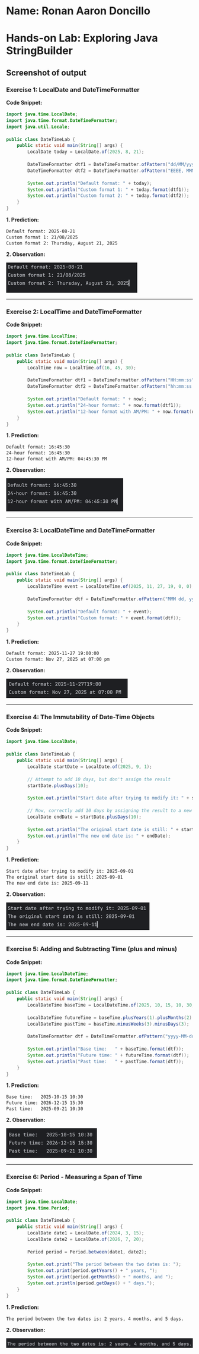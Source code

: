 # Name: Ronan Aaron Doncillo
# Hands-on Lab: Exploring Java StringBuilder
## Screenshot of output

### Exercise 1: LocalDate and DateTimeFormatter
**Code Snippet:**
```java
import java.time.LocalDate;
import java.time.format.DateTimeFormatter;
import java.util.Locale;

public class DateTimeLab {
    public static void main(String[] args) {
        LocalDate today = LocalDate.of(2025, 8, 21);

        DateTimeFormatter dtf1 = DateTimeFormatter.ofPattern("dd/MM/yyyy");
        DateTimeFormatter dtf2 = DateTimeFormatter.ofPattern("EEEE, MMMM dd, yyyy", Locale.ENGLISH);

        System.out.println("Default format: " + today);
        System.out.println("Custom format 1: " + today.format(dtf1));
        System.out.println("Custom format 2: " + today.format(dtf2));
    }
}
```
**1. Prediction:**
```
Default format: 2025-08-21
Custom format 1: 21/08/2025
Custom format 2: Thursday, August 21, 2025
```
**2. Observation:**

![Exercise 1 output](https://github.com/aarondoncillo-gcash/JC-Exploring-JavaDateTime/blob/main/screenshots/ex1.png "Exercise 1 output")

---
### Exercise 2: LocalTime and DateTimeFormatter
**Code Snippet:**
```java
import java.time.LocalTime;
import java.time.format.DateTimeFormatter;

public class DateTimeLab {
    public static void main(String[] args) {
        LocalTime now = LocalTime.of(16, 45, 30);

        DateTimeFormatter dtf1 = DateTimeFormatter.ofPattern("HH:mm:ss");
        DateTimeFormatter dtf2 = DateTimeFormatter.ofPattern("hh:mm:ss a");

        System.out.println("Default format: " + now);
        System.out.println("24-hour format: " + now.format(dtf1));
        System.out.println("12-hour format with AM/PM: " + now.format(dtf2));
    }
}
```
**1. Prediction:**
```
Default format: 16:45:30
24-hour format: 16:45:30
12-hour format with AM/PM: 04:45:30 PM
```
**2. Observation:**

![Exercise 2 output](https://github.com/aarondoncillo-gcash/JC-Exploring-JavaDateTime/blob/main/screenshots/ex2.png "Exercise 2 output")

---
### Exercise 3: LocalDateTime and DateTimeFormatter
**Code Snippet:**
```java
import java.time.LocalDateTime;
import java.time.format.DateTimeFormatter;

public class DateTimeLab {
    public static void main(String[] args) {
        LocalDateTime event = LocalDateTime.of(2025, 11, 27, 19, 0, 0);

        DateTimeFormatter dtf = DateTimeFormatter.ofPattern("MMM dd, yyyy 'at' hh:mm a");

        System.out.println("Default format: " + event);
        System.out.println("Custom format: " + event.format(dtf));
    }
}
```
**1. Prediction:**
```
Default format: 2025-11-27 19:00:00
Custom format: Nov 27, 2025 at 07:00 pm
```
**2. Observation:**

![Exercise 3 output](https://github.com/aarondoncillo-gcash/JC-Exploring-JavaDateTime/blob/main/screenshots/ex3.png "Exercise 3 output")

---
### Exercise 4: The Immutability of Date-Time Objects
**Code Snippet:**
```java
import java.time.LocalDate;

public class DateTimeLab {
    public static void main(String[] args) {
        LocalDate startDate = LocalDate.of(2025, 9, 1);

        // Attempt to add 10 days, but don't assign the result
        startDate.plusDays(10);

        System.out.println("Start date after trying to modify it: " + startDate);

        // Now, correctly add 10 days by assigning the result to a new variable
        LocalDate endDate = startDate.plusDays(10);

        System.out.println("The original start date is still: " + startDate);
        System.out.println("The new end date is: " + endDate);
    }
}
```
**1. Prediction:**
```
Start date after trying to modify it: 2025-09-01
The original start date is still: 2025-09-01
The new end date is: 2025-09-11
```
**2. Observation:**

![Exercise 4 output](https://github.com/aarondoncillo-gcash/JC-Exploring-JavaDateTime/blob/main/screenshots/ex4.png "Exercise 4 output")

---
### Exercise 5: Adding and Subtracting Time (plus and minus)
**Code Snippet:**
```java
import java.time.LocalDateTime;
import java.time.format.DateTimeFormatter;

public class DateTimeLab {
    public static void main(String[] args) {
        LocalDateTime baseTime = LocalDateTime.of(2025, 10, 15, 10, 30, 0);

        LocalDateTime futureTime = baseTime.plusYears(1).plusMonths(2).plusHours(5);
        LocalDateTime pastTime = baseTime.minusWeeks(3).minusDays(3);

        DateTimeFormatter dtf = DateTimeFormatter.ofPattern("yyyy-MM-dd HH:mm");

        System.out.println("Base time:   " + baseTime.format(dtf));
        System.out.println("Future time: " + futureTime.format(dtf));
        System.out.println("Past time:   " + pastTime.format(dtf));
    }
}
```
**1. Prediction:**
```
Base time:   2025-10-15 10:30
Future time: 2026-12-15 15:30
Past time:   2025-09-21 10:30
```
**2. Observation:**

![Exercise 5 output](https://github.com/aarondoncillo-gcash/JC-Exploring-JavaDateTime/blob/main/screenshots/ex5.png "Exercise 5 output")

---
### Exercise 6: Period - Measuring a Span of Time
**Code Snippet:**
```java
import java.time.LocalDate;
import java.time.Period;

public class DateTimeLab {
    public static void main(String[] args) {
        LocalDate date1 = LocalDate.of(2024, 3, 15);
        LocalDate date2 = LocalDate.of(2026, 7, 20);

        Period period = Period.between(date1, date2);

        System.out.print("The period between the two dates is: ");
        System.out.print(period.getYears() + " years, ");
        System.out.print(period.getMonths() + " months, and ");
        System.out.println(period.getDays() + " days.");
    }
}
```
**1. Prediction:**
```
The period between the two dates is: 2 years, 4 months, and 5 days.

```
**2. Observation:**

![Exercise 6 output](https://github.com/aarondoncillo-gcash/JC-Exploring-JavaDateTime/blob/main/screenshots/ex6.png "Exercise 6 output")